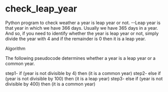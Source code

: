 # check_leap_year
Python program to check weather a year is leap year or not.
--Leap year is that year in which we have 366 days.
Usually we have 365 days in a year. And so, if you need to identify whether the year is leap year or not, simply divide the year
with 4 and if the remainder is 0 then it is a leap year.

Algorithm

The following pseudocode determines whether a year is a leap year or a common year.

step1- if (year is not divisible by 4) then (it is a common year)
step2- else if (year is not divisible by 100) then (it is a leap year)
step3- else if (year is not divisible by 400) then (it is a common year)
